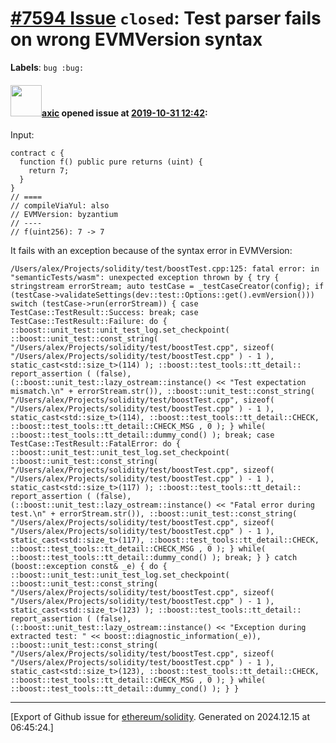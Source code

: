 # [\#7594 Issue](https://github.com/ethereum/solidity/issues/7594) `closed`: Test parser fails on wrong EVMVersion syntax
**Labels**: `bug :bug:`


#### <img src="https://avatars.githubusercontent.com/u/20340?v=4" width="50">[axic](https://github.com/axic) opened issue at [2019-10-31 12:42](https://github.com/ethereum/solidity/issues/7594):

Input:

```
contract c {
  function f() public pure returns (uint) {
    return 7;
  }
}
// ====
// compileViaYul: also
// EVMVersion: byzantium
// ----
// f(uint256): 7 -> 7
```

It fails with an exception because of the syntax error in EVMVersion:

```
/Users/alex/Projects/solidity/test/boostTest.cpp:125: fatal error: in "semanticTests/wasm": unexpected exception thrown by { try { stringstream errorStream; auto testCase = _testCaseCreator(config); if (testCase->validateSettings(dev::test::Options::get().evmVersion())) switch (testCase->run(errorStream)) { case TestCase::TestResult::Success: break; case TestCase::TestResult::Failure: do { ::boost::unit_test::unit_test_log.set_checkpoint( ::boost::unit_test::const_string( "/Users/alex/Projects/solidity/test/boostTest.cpp", sizeof( "/Users/alex/Projects/solidity/test/boostTest.cpp" ) - 1 ), static_cast<std::size_t>(114) ); ::boost::test_tools::tt_detail:: report_assertion ( (false), (::boost::unit_test::lazy_ostream::instance() << "Test expectation mismatch.\n" + errorStream.str()), ::boost::unit_test::const_string( "/Users/alex/Projects/solidity/test/boostTest.cpp", sizeof( "/Users/alex/Projects/solidity/test/boostTest.cpp" ) - 1 ), static_cast<std::size_t>(114), ::boost::test_tools::tt_detail::CHECK, ::boost::test_tools::tt_detail::CHECK_MSG , 0 ); } while( ::boost::test_tools::tt_detail::dummy_cond() ); break; case TestCase::TestResult::FatalError: do { ::boost::unit_test::unit_test_log.set_checkpoint( ::boost::unit_test::const_string( "/Users/alex/Projects/solidity/test/boostTest.cpp", sizeof( "/Users/alex/Projects/solidity/test/boostTest.cpp" ) - 1 ), static_cast<std::size_t>(117) ); ::boost::test_tools::tt_detail:: report_assertion ( (false), (::boost::unit_test::lazy_ostream::instance() << "Fatal error during test.\n" + errorStream.str()), ::boost::unit_test::const_string( "/Users/alex/Projects/solidity/test/boostTest.cpp", sizeof( "/Users/alex/Projects/solidity/test/boostTest.cpp" ) - 1 ), static_cast<std::size_t>(117), ::boost::test_tools::tt_detail::CHECK, ::boost::test_tools::tt_detail::CHECK_MSG , 0 ); } while( ::boost::test_tools::tt_detail::dummy_cond() ); break; } } catch (boost::exception const& _e) { do { ::boost::unit_test::unit_test_log.set_checkpoint( ::boost::unit_test::const_string( "/Users/alex/Projects/solidity/test/boostTest.cpp", sizeof( "/Users/alex/Projects/solidity/test/boostTest.cpp" ) - 1 ), static_cast<std::size_t>(123) ); ::boost::test_tools::tt_detail:: report_assertion ( (false), (::boost::unit_test::lazy_ostream::instance() << "Exception during extracted test: " << boost::diagnostic_information(_e)), ::boost::unit_test::const_string( "/Users/alex/Projects/solidity/test/boostTest.cpp", sizeof( "/Users/alex/Projects/solidity/test/boostTest.cpp" ) - 1 ), static_cast<std::size_t>(123), ::boost::test_tools::tt_detail::CHECK, ::boost::test_tools::tt_detail::CHECK_MSG , 0 ); } while( ::boost::test_tools::tt_detail::dummy_cond() ); } }
```





-------------------------------------------------------------------------------



[Export of Github issue for [ethereum/solidity](https://github.com/ethereum/solidity). Generated on 2024.12.15 at 06:45:24.]
